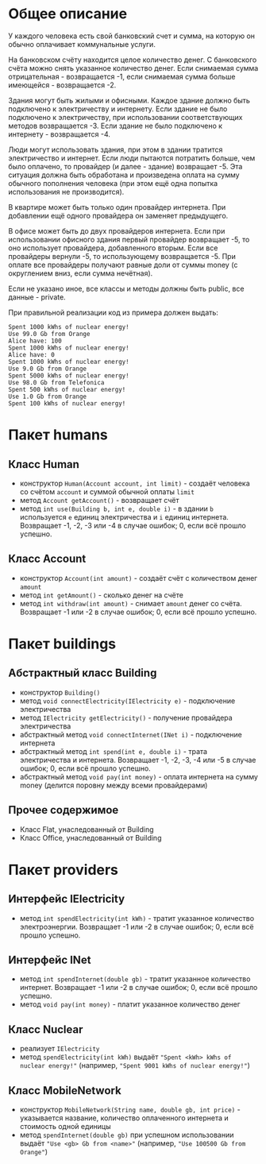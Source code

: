 # Общее описание

У каждого человека есть свой банковский счет и сумма, на которую он обычно оплачивает коммунальные услуги.

На банковском счёту находится целое количество денег. С банковского счёта можно снять указанное количество денег. Если снимаемая сумма отрицательная - возвращается -1, если снимаемая сумма больше имеющейся - возвращается -2.

Здания могут быть жилыми и офисными. Каждое здание должно быть подключено к электричеству и интернету. Если здание не было подключено к электричеству, при использовании соответствующих методов возвращается -3. Если здание не было подключено к интернету - возвращается -4. 

Люди могут использовать здания, при этом в здании тратится электричество и интернет. Если люди пытаются потратить больше, чем было оплачено, то провайдер (и далее - здание) возвращает -5. Эта ситуация должна быть обработана и произведена оплата на сумму обычного пополнения человека (при этом ещё одна попытка использования не производится).

В квартире может быть только один провайдер интернета. При добавлении ещё одного провайдера он заменяет предыдущего. 

В офисе может быть до двух провайдеров интернета. Если при использовании офисного здания первый провайдер возвращает -5, то оно использует провайдера, добавленного вторым. Если все провайдеры вернули -5, то использующему возвращается -5. При оплате все провайдеры получают равные доли от суммы money (с округлением вниз, если сумма нечётная).

Если не указано иное, все классы и методы должны быть public, все данные - private.

При правильной реализации код из примера должен выдать:

```
Spent 1000 kWhs of nuclear energy!
Use 99.0 Gb from Orange
Alice have: 100
Spent 1000 kWhs of nuclear energy!
Alice have: 0
Spent 1000 kWhs of nuclear energy!
Use 9.0 Gb from Orange
Spent 5000 kWhs of nuclear energy!
Use 98.0 Gb from Telefonica
Spent 500 kWhs of nuclear energy!
Use 1.0 Gb from Orange
Spent 100 kWhs of nuclear energy!
```

# Пакет humans

## Класс Human

- конструктор `Human(Account account, int limit)` - создаёт человека со счётом `account` и суммой обычной оплаты `limit`
- метод `Account getAccount()` - возвращает счёт
- метод `int use(Building b, int e, double i)` - в здании `b` используется `e` единиц электричества и `i` единиц интернета. Возвращает -1, -2, -3 или -4 в случае ошибок; 0, если всё прошло успешно.

## Класс Account 

- конструктор `Account(int amount)` - создаёт счёт с количеством денег `amount`
- метод `int getAmount()` - сколько денег на счёте
- метод `int withdraw(int amount)` - снимает `amount` денег со счёта. Возвращает -1 или -2 в случае ошибок; 0, если всё прошло успешно.

# Пакет buildings

## Абстрактный класс Building 

- конструктор `Building()`
- метод `void connectElectricity(IElectricity e)` - подключение электричества
- метод `IElectricity getElectricity()` - получение провайдера электричества
- абстрактный метод `void connectInternet(INet i)` - подключение интернета
- абстрактный метод `int spend(int e, double i)` - трата электричества и интернета. Возвращает -1, -2, -3, -4 или -5 в случае ошибок; 0, если всё прошло успешно.
- абстрактный метод `void pay(int money)` - оплата интернета на сумму money (делится поровну между всеми провайдерами)

## Прочее содержимое

- Класс Flat, унаследованный от Building
- Класс Office, унаследованный от Building

# Пакет providers

## Интерфейс IElectricity

- метод `int spendElectricity(int kWh)` - тратит указанное количество электроэнергии. Возвращает -1 или -2 в случае ошибок; 0, если всё прошло успешно.

## Интерфейс INet

- метод `int spendInternet(double gb)` - тратит указанное количество интернет. Возвращает -1 или -2 в случае ошибок; 0, если всё прошло успешно.
- метод `void pay(int money)` - платит указанное количество денег

## Класс Nuclear 
- реализует `IElectricity`
- метод `spendElectricity(int kWh)` выдаёт `"Spent <kWh> kWhs of nuclear energy!"` (например, `"Spent 9001 kWhs of nuclear energy!"`)

## Класс MobileNetwork 
- конструктор `MobileNetwork(String name, double gb, int price)` - указывается название, количество оплаченного интернета и стоимость одной единицы
- метод `spendInternet(double gb)` при успешном использовании выдаёт `"Use <gb> Gb from <name>"` (например, `"Use 100500 Gb from Orange"`)

